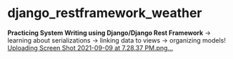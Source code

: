 # django_restframework_weather

**Practicing System Writing using Django/Django Rest Framework**
-> learning about serializations
-> linking data to views
-> organizing models!
[Uploading Screen Shot 2021-09-09 at 7.28.37 PM.png…]()
